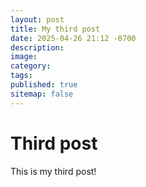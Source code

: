 ```yaml
---
layout: post
title: My third post
date: 2025-04-26 21:12 -0700
description:
image:
category:
tags:
published: true
sitemap: false
---
```


# Third post

This is my third post!